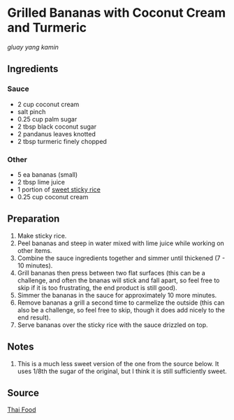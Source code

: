 # Grilled Bananas with Coconut Cream and Turmeric

_gluay yang kamin_

## Ingredients

### Sauce

- 2 cup coconut cream
- salt pinch
- 0.25 cup palm sugar
- 2 tbsp black coconut sugar
- 2 pandanus leaves knotted
- 2 tbsp turmeric finely chopped

### Other

- 5 ea bananas (small)
- 2 tbsp lime juice
- 1 portion of [sweet sticky rice](sweet-sticky-rice.md)
- 0.25 cup coconut cream

## Preparation

1. Make sticky rice.
2. Peel bananas and steep in water mixed with lime juice while working on other items.
3. Combine the sauce ingredients together and simmer until thickened (7 - 10 minutes).
4. Grill bananas then press between two flat surfaces (this can be a challenge, and often the bnanas will stick and fall apart, so feel free to skip if it is too frustrating, the end product is still good).
5. Simmer the bananas in the sauce for approximately 10 more minutes.
6. Remove bananas a grill a second time to carmelize the outside (this can also be a challenge, so feel free to skip, though it does add nicely to the end result).
7. Serve bananas over the sticky rice with the sauce drizzled on top.

## Notes

1. This is a much less sweet version of the one from the source below. It uses 1/8th the sugar of the original, but I think it is still sufficiently sweet.

## Source

[Thai Food](https://www.goodreads.com/book/show/154051.Thai_Food)
